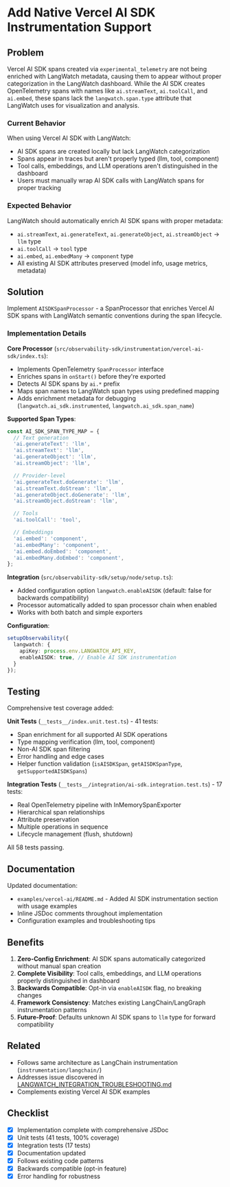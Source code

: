 # Add Native Vercel AI SDK Instrumentation Support

## Problem

Vercel AI SDK spans created via `experimental_telemetry` are not being enriched with LangWatch metadata, causing them to appear without proper categorization in the LangWatch dashboard. While the AI SDK creates OpenTelemetry spans with names like `ai.streamText`, `ai.toolCall`, and `ai.embed`, these spans lack the `langwatch.span.type` attribute that LangWatch uses for visualization and analysis.

### Current Behavior

When using Vercel AI SDK with LangWatch:
- AI SDK spans are created locally but lack LangWatch categorization
- Spans appear in traces but aren't properly typed (llm, tool, component)
- Tool calls, embeddings, and LLM operations aren't distinguished in the dashboard
- Users must manually wrap AI SDK calls with LangWatch spans for proper tracking

### Expected Behavior

LangWatch should automatically enrich AI SDK spans with proper metadata:
- `ai.streamText`, `ai.generateText`, `ai.generateObject`, `ai.streamObject` → `llm` type
- `ai.toolCall` → `tool` type
- `ai.embed`, `ai.embedMany` → `component` type
- All existing AI SDK attributes preserved (model info, usage metrics, metadata)

## Solution

Implement `AISDKSpanProcessor` - a SpanProcessor that enriches Vercel AI SDK spans with LangWatch semantic conventions during the span lifecycle.

### Implementation Details

**Core Processor** (`src/observability-sdk/instrumentation/vercel-ai-sdk/index.ts`):
- Implements OpenTelemetry `SpanProcessor` interface
- Enriches spans in `onStart()` before they're exported
- Detects AI SDK spans by `ai.*` prefix
- Maps span names to LangWatch span types using predefined mapping
- Adds enrichment metadata for debugging (`langwatch.ai_sdk.instrumented`, `langwatch.ai_sdk.span_name`)

**Supported Span Types**:
```typescript
const AI_SDK_SPAN_TYPE_MAP = {
  // Text generation
  'ai.generateText': 'llm',
  'ai.streamText': 'llm',
  'ai.generateObject': 'llm',
  'ai.streamObject': 'llm',

  // Provider-level
  'ai.generateText.doGenerate': 'llm',
  'ai.streamText.doStream': 'llm',
  'ai.generateObject.doGenerate': 'llm',
  'ai.streamObject.doStream': 'llm',

  // Tools
  'ai.toolCall': 'tool',

  // Embeddings
  'ai.embed': 'component',
  'ai.embedMany': 'component',
  'ai.embed.doEmbed': 'component',
  'ai.embedMany.doEmbed': 'component',
};
```

**Integration** (`src/observability-sdk/setup/node/setup.ts`):
- Added configuration option `langwatch.enableAISDK` (default: false for backwards compatibility)
- Processor automatically added to span processor chain when enabled
- Works with both batch and simple exporters

**Configuration**:
```typescript
setupObservability({
  langwatch: {
    apiKey: process.env.LANGWATCH_API_KEY,
    enableAISDK: true, // Enable AI SDK instrumentation
  }
});
```

## Testing

Comprehensive test coverage added:

**Unit Tests** (`__tests__/index.unit.test.ts`) - 41 tests:
- Span enrichment for all supported AI SDK operations
- Type mapping verification (llm, tool, component)
- Non-AI SDK span filtering
- Error handling and edge cases
- Helper function validation (`isAISDKSpan`, `getAISDKSpanType`, `getSupportedAISDKSpans`)

**Integration Tests** (`__tests__/integration/ai-sdk.integration.test.ts`) - 17 tests:
- Real OpenTelemetry pipeline with InMemorySpanExporter
- Hierarchical span relationships
- Attribute preservation
- Multiple operations in sequence
- Lifecycle management (flush, shutdown)

All 58 tests passing.

## Documentation

Updated documentation:
- `examples/vercel-ai/README.md` - Added AI SDK instrumentation section with usage examples
- Inline JSDoc comments throughout implementation
- Configuration examples and troubleshooting tips

## Benefits

1. **Zero-Config Enrichment**: AI SDK spans automatically categorized without manual span creation
2. **Complete Visibility**: Tool calls, embeddings, and LLM operations properly distinguished in dashboard
3. **Backwards Compatible**: Opt-in via `enableAISDK` flag, no breaking changes
4. **Framework Consistency**: Matches existing LangChain/LangGraph instrumentation patterns
5. **Future-Proof**: Defaults unknown AI SDK spans to `llm` type for forward compatibility

## Related

- Follows same architecture as LangChain instrumentation (`instrumentation/langchain/`)
- Addresses issue discovered in [LANGWATCH_INTEGRATION_TROUBLESHOOTING.md](LANGWATCH_INTEGRATION_TROUBLESHOOTING.md)
- Complements existing Vercel AI SDK examples

## Checklist

- [x] Implementation complete with comprehensive JSDoc
- [x] Unit tests (41 tests, 100% coverage)
- [x] Integration tests (17 tests)
- [x] Documentation updated
- [x] Follows existing code patterns
- [x] Backwards compatible (opt-in feature)
- [x] Error handling for robustness
